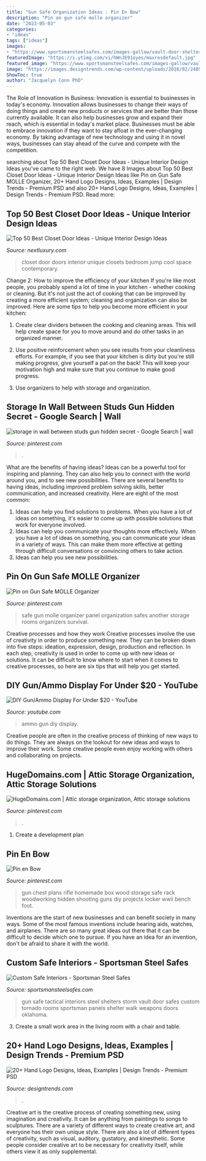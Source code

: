 ```yaml
---
title: "Gun Safe Organization Ideas : Pin En Bow"
description: "Pin on gun safe molle organizer"
date: "2023-05-03"
categories:
- "ideas"
tags: ["ideas"]
images:
- "https://www.sportsmansteelsafes.com/images-gallow/vault-door-shelter-tactical.jpg"
featuredImage: "https://i.ytimg.com/vi/hWnJE91oyes/maxresdefault.jpg"
featured_image: "https://www.sportsmansteelsafes.com/images-gallow/vault-door-shelter-tactical.jpg"
image: "https://images.designtrends.com/wp-content/uploads/2016/02/24050110/Amazing-Hand-Logo-for-Business.jpg"
ShowToc: true
author: "Jacquelyn Conn PhD"
---
```



The Role of Innovation in Business:
Innovation is essential to businesses in today's economy. Innovation allows businesses to change their ways of doing things and create new products or services that are better than those currently available. It can also help businesses grow and expand their reach, which is essential in today's market place.
Businesses must be able to embrace innovation if they want to stay afloat in the ever-changing economy. By taking advantage of new technology and using it in novel ways, businesses can stay ahead of the curve and compete with the competition.

	

		
searching about Top 50 Best Closet Door Ideas - Unique Interior Design Ideas you've came to the right web. We have 8 Images about Top 50 Best Closet Door Ideas - Unique Interior Design Ideas like Pin on Gun Safe MOLLE Organizer, 20+ Hand Logo Designs, Ideas, Examples | Design Trends - Premium PSD and also 20+ Hand Logo Designs, Ideas, Examples | Design Trends - Premium PSD. Read more:
		
    
## Top 50 Best Closet Door Ideas - Unique Interior Design Ideas

<img loading=lazy src="http://nextluxury.com/wp-content/uploads/contemporary-closet-door-ideas-for-small-space.jpg" onerror="this.onerror=null;this.src='https://tse3.mm.bing.net/th?id=OIP.sJmURcuAljLVSIpP5a8PegHaHa&amp;pid=15.1';" alt="Top 50 Best Closet Door Ideas - Unique Interior Design Ideas">

_Source: nextluxury.com_

>closet door doors interior unique closets bedroom jump cool space contemporary. 

	

Change 2: How to improve the efficiency of your kitchen
If you're like most people, you probably spend a lot of time in your kitchen - whether cooking or cleaning. But it's not just the act of cooking that can be improved by creating a more efficient system; cleaning and organization can also be improved. Here are some tips to help you become more efficient in your kitchen:
1. Create clear dividers between the cooking and cleaning areas. This will help create space for you to move around and do other tasks in an organized manner.

2. Use positive reinforcement when you see results from your cleanliness efforts. For example, if you see that your kitchen is dirty but you're still making progress, give yourself a pat on the back! This will keep your motivation high and make sure that you continue to make good progress.

3. Use organizers to help with storage and organization.

    
## Storage In Wall Between Studs Gun Hidden Secret - Google Search | Wall

<img loading=lazy src="https://i.pinimg.com/736x/b7/6b/e8/b76be86d84bc8719a991a5be371e2687--hidden-safe-tactical-wall.jpg?b=t" onerror="this.onerror=null;this.src='https://tse3.mm.bing.net/th?id=OIP.FnbAambIxcFkVyv1N_SUhgHaJ4&amp;pid=15.1';" alt="storage in wall between studs gun hidden secret - Google Search | wall">

_Source: pinterest.com_

>. 

	

What are the benefits of having ideas?
Ideas can be a powerful tool for inspiring and planning. They can also help you to connect with the world around you, and to see new possibilities. There are several benefits to having ideas, including improved problem solving skills, better communication, and increased creativity. Here are eight of the most common: 
1. Ideas can help you find solutions to problems. When you have a lot of ideas on something, it's easier to come up with possible solutions that work for everyone involved.
2. Ideas can help you communicate your thoughts more effectively. When you have a lot of ideas on something, you can communicate your ideas in a variety of ways. This can make them more effective at getting through difficult conversations or convincing others to take action. 
3. Ideas can help you see new possibilities.

    
## Pin On Gun Safe MOLLE Organizer

<img loading=lazy src="https://i.pinimg.com/736x/50/92/97/509297da35fd42f82a07586d3c0625ce--gun-safe-organization-molle.jpg" onerror="this.onerror=null;this.src='https://tse3.mm.bing.net/th?id=OIP.F7-6an4uTXjinfaY_ynsuwHaJ3&amp;pid=15.1';" alt="Pin on Gun Safe MOLLE Organizer">

_Source: pinterest.com_

>safe gun molle organizer panel organization safes another storage rooms organizers survival. 

	

Creative processes and how they work
Creative processes involve the use of creativity in order to produce something new. They can be broken down into five steps: ideation, expression, design, production and reflection. In each step, creativity is used in order to come up with new ideas or solutions. It can be difficult to know where to start when it comes to creative processes, so here are six tips that will help you get started.

    
## DIY Gun/Ammo Display For Under $20 - YouTube

<img loading=lazy src="https://i.ytimg.com/vi/hWnJE91oyes/maxresdefault.jpg" onerror="this.onerror=null;this.src='https://tse3.mm.bing.net/th?id=OIP.41egVXlIbTMfSdgO7Ufl1gHaEK&amp;pid=15.1';" alt="DIY Gun/Ammo Display For Under $20 - YouTube">

_Source: youtube.com_

>ammo gun diy display. 

	

Creative people are often in the creative process of thinking of new ways to do things. They are always on the lookout for new ideas and ways to improve their work. Some creative people even enjoy working with others and collaborating on projects.

    
## HugeDomains.com | Attic Storage Organization, Attic Storage Solutions

<img loading=lazy src="https://i.pinimg.com/736x/64/f4/e7/64f4e7e035b64ebc5916326a60facdc7.jpg" onerror="this.onerror=null;this.src='https://tse4.mm.bing.net/th?id=OIP.61MsigDOlUAR1okEOT66RQHaLH&amp;pid=15.1';" alt="HugeDomains.com | Attic storage organization, Attic storage solutions">

_Source: pinterest.com_

>. 

	

1. Create a development plan 

    
## Pin En Bow

<img loading=lazy src="https://i.pinimg.com/736x/f2/24/a3/f224a3266549c7913234e66c9686594d--gun-safes-machine-guns.jpg" onerror="this.onerror=null;this.src='https://tse1.mm.bing.net/th?id=OIP.9MrHQVSvc2Yj7_qzuNu8-gHaJ3&amp;pid=15.1';" alt="Pin en Bow">

_Source: pinterest.com_

>gun chest plans rifle homemade box wood storage safe rack woodworking hidden shooting guns diy projects locker wwii bench foot. 

	

Inventions are the start of new businesses and can benefit society in many ways. Some of the most famous inventions include hearing aids, watches, and airplanes. There are so many great ideas out there that it can be difficult to decide which one to pursue. If you have an idea for an invention, don't be afraid to share it with the world.

    
## Custom Safe Interiors - Sportsman Steel Safes

<img loading=lazy src="https://www.sportsmansteelsafes.com/images-gallow/vault-door-shelter-tactical.jpg" onerror="this.onerror=null;this.src='https://tse4.mm.bing.net/th?id=OIP.f37bX3kpIOx32uM_fzJDEwHaFj&amp;pid=15.1';" alt="Custom Safe Interiors - Sportsman Steel Safes">

_Source: sportsmansteelsafes.com_

>gun safe tactical interiors steel shelters storm vault door safes custom tornado rooms sportsman panels shelter walk weapons doors oklahoma. 

	

3. Create a small work area in the living room with a chair and table. 

    
## 20+ Hand Logo Designs, Ideas, Examples | Design Trends - Premium PSD

<img loading=lazy src="https://images.designtrends.com/wp-content/uploads/2016/02/24050110/Amazing-Hand-Logo-for-Business.jpg" onerror="this.onerror=null;this.src='https://tse3.mm.bing.net/th?id=OIP.Fu3yXfc6M6eaFutHCwu1egHaFn&amp;pid=15.1';" alt="20+ Hand Logo Designs, Ideas, Examples | Design Trends - Premium PSD">

_Source: designtrends.com_

>. 

	

Creative art is the creative process of creating something new, using imagination and creativity. It can be anything from paintings to songs to sculptures. There are a variety of different ways to create creative art, and everyone has their own unique style. There are also a lot of different types of creativity, such as visual, auditory, gustatory, and kinesthetic. Some people consider creative art to be necessary for creativity itself, while others view it as only supplemental.

